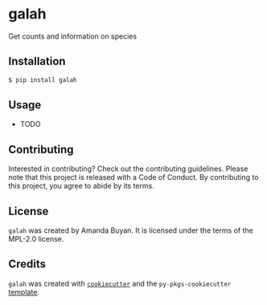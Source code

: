 # galah

Get counts and information on species

## Installation

```bash
$ pip install galah
```

## Usage

- TODO

## Contributing

Interested in contributing? Check out the contributing guidelines. Please note that this project is released with a Code of Conduct. By contributing to this project, you agree to abide by its terms.

## License

`galah` was created by Amanda Buyan. It is licensed under the terms of the MPL-2.0 license.

## Credits

`galah` was created with [`cookiecutter`](https://cookiecutter.readthedocs.io/en/latest/) and the `py-pkgs-cookiecutter` [template](https://github.com/py-pkgs/py-pkgs-cookiecutter).
